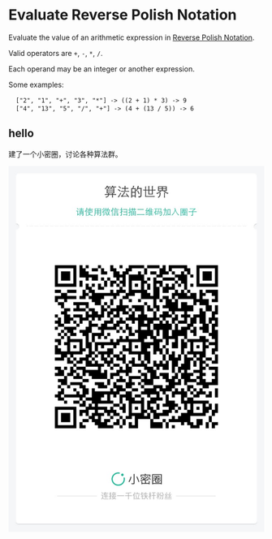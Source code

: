 # Evaluate Reverse Polish Notation 


Evaluate the value of an arithmetic expression in [Reverse Polish Notation](http://en.wikipedia.org/wiki/Reverse_Polish_notation).  

Valid operators are `+`, `-`, `*`, `/`.  

Each operand may be an integer or another expression.  

Some examples:  

```
  ["2", "1", "+", "3", "*"] -> ((2 + 1) * 3) -> 9
  ["4", "13", "5", "/", "+"] -> (4 + (13 / 5)) -> 6
```


## hello

建了一个小密圈，讨论各种算法群。  

![小密圈](../../suanfa_xiaomiquan.jpg)

